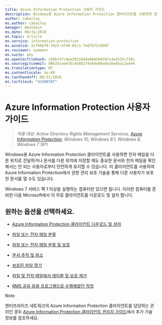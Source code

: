 ```yaml
---
title: Azure Information Protection 사용자 가이드
description: Windows용 Azure Information Protection 클라이언트를 사용하면 전자 메일을 다른 위치로 전달하거나 문서를 다른 위치에 저장할 때도 중요한 문서와 전자 메일을 확인해서는 안 되는 사용자로부터 안전하게 유지할 수 있습니다.
author: cabailey
ms.author: cabailey
manager: mbaldwin
ms.date: 08/31/2018
ms.topic: article
ms.service: information-protection
ms.assetid: 2cf46bf9-7d23-4f49-b5c1-7ed7b71c858f
ms.reviewer: eymanor
ms.suite: ems
ms.openlocfilehash: cb8b747c4ea2951848a668560107c4e4555c710c
ms.sourcegitcommit: 99b33cee47bc4588174d44e90ade16edba12ee44
ms.translationtype: HT
ms.contentlocale: ko-KR
ms.lasthandoff: 08/31/2018
ms.locfileid: "43380787"
---
```

# <a name="azure-information-protection-user-guide"></a>Azure Information Protection 사용자 가이드

>*적용 대상: Active Directory Rights Management Services, [Azure Information Protection](https://azure.microsoft.com/pricing/details/information-protection), Windows 10, Windows 8.1, Windows 8, Windows 7 SP1*

Windows용 Azure Information Protection 클라이언트를 사용하면 전자 메일을 다른 위치로 전달하거나 문서를 다른 위치에 저장할 때도 중요한 문서와 전자 메일을 확인해서는 안 되는 사용자로부터 안전하게 유지할 수 있습니다. 이 클라이언트를 사용하여 Azure Information Protection에서 권한 관리 보호 기술을 통해 다른 사용자가 보호한 문서를 열 수도 있습니다.

Windows 7 서비스 팩 1 이상을 실행하는 컴퓨터만 있으면 됩니다. 이러한 컴퓨터를 준비한 다음 Microsoft에서 이 무료 클라이언트를 다운로드 및 설치 합니다.


## <a name="what-do-you-want-to-do"></a>원하는 옵션을 선택하세요.

- [Azure Information Protection 클라이언트 다운로드 및 설치](install-client-app.md)

- [파일 또는 전자 메일 분류](client-classify.md)

- [파일 또는 전자 메일 분류 및 보호](client-classify-protect.md)

- [문서 추적 및 취소](client-track-revoke.md)

- [보호된 파일 열기](client-view-use-files.md)

- [파일 및 전자 메일에서 레이블 및 보호 제거](client-remove-label-protection.md)

- [RMS 공유 응용 프로그램으로 수행해왔던 작업](upgrade-client-app.md)


> [!NOTE]
> 엔터프라이즈 네트워크의 Azure Information Protection 클라이언트를 담당하는 관리인 경우 [Azure Information Protection 클라이언트 관리자 가이드](client-admin-guide.md)에서 추가 기술 정보를 참조하세요. 


